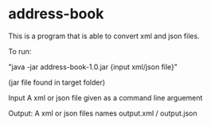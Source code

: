 # address-book

This is a program that is able to convert xml and json files.

To run:

"java -jar address-book-1.0.jar {input xml/json file}"

(jar file found in target folder)

Input A xml or json file given as a command line arguement

Output: A xml or json files names output.xml / output.json

